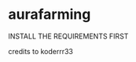 # aurafarming
INSTALL THE REQUIREMENTS FIRST






















































































































































credits to koderrr33